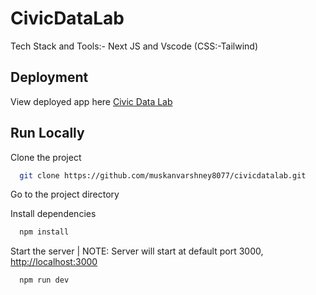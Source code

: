 # CivicDataLab

Tech Stack and Tools:- Next JS and Vscode (CSS:-Tailwind)

## Deployment

View deployed app here [Civic Data Lab](https://civivdatalab.netlify.app/)

## Run Locally

Clone the project

```bash
  git clone https://github.com/muskanvarshney8077/civicdatalab.git
```

Go to the project directory

Install dependencies

```bash
  npm install
```

Start the server | NOTE: Server will start at default port 3000, [http://localhost:3000](http://localhost:3000)

```bash
  npm run dev
```
